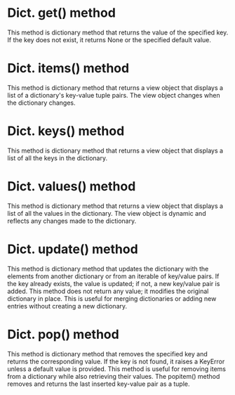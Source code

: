# Dict. get() method
This method is dictionary method that returns the value of the specified key.
If the key does not exist, it returns None or the specified default value.
# Dict. items() method
This method is dictionary method that returns a view object that displays a list of a dictionary's key-value tuple pairs.
The view object changes when the dictionary changes.
# Dict. keys() method
This method is dictionary method that returns a view object that displays a list of all the keys in the dictionary.
# Dict. values() method
This method is dictionary method that returns a view object that displays a list of all the values in the dictionary.
The view object is dynamic and reflects any changes made to the dictionary.
# Dict. update() method
This method is dictionary method that updates the dictionary with the elements from another dictionary or from an iterable of key/value pairs.
If the key already exists, the value is updated; if not, a new key/value pair is added.
This method does not return any value; it modifies the original dictionary in place.
This is useful for merging dictionaries or adding new entries without creating a new dictionary.
# Dict. pop() method
This method is dictionary method that removes the specified key and returns the corresponding value.
If the key is not found, it raises a KeyError unless a default value is provided.
This method is useful for removing items from a dictionary while also retrieving their values.
The popitem() method removes and returns the last inserted key-value pair as a tuple.